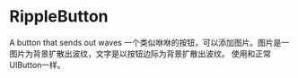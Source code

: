 # RippleButton
A button that sends out waves
一个类似咻咻的按钮，可以添加图片。图片是一图片为背景扩散出波纹，文字是以按钮边际为背景扩散出波纹。
使用和正常UIButton一样。
